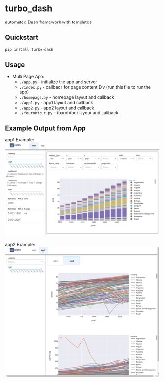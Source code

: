 # turbo_dash
automated Dash framework with templates

## Quickstart
`pip install turbo-dash`

## Usage
- Multi Page App:
  - `./app.py` - initialize the app and server
  - `./index.py` - callback for page content Div (run this file to run the app)
  - `./homepage.py` - homepage layout and callback
  - `./app1.py` - app1 layout and callback
  - `./app2.py` - app2 layout and callback
  - `./fourohfour.py` - fourohfour layout and callback

## Example Output from App
app1 Example:
![app1 Example](./assets/app1_example.png)

app2 Example:
![app2 Example](./assets/app2_example.png)
